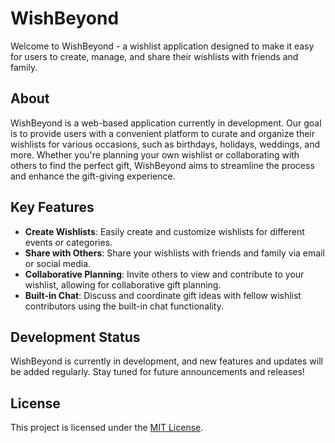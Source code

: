 # WishBeyond

Welcome to WishBeyond - a wishlist application designed to make it easy for users to create, manage, and share their wishlists with friends and family.

## About

WishBeyond is a web-based application currently in development. Our goal is to provide users with a convenient platform to curate and organize their wishlists for various occasions, such as birthdays, holidays, weddings, and more. Whether you're planning your own wishlist or collaborating with others to find the perfect gift, WishBeyond aims to streamline the process and enhance the gift-giving experience.

## Key Features

- **Create Wishlists**: Easily create and customize wishlists for different events or categories.
- **Share with Others**: Share your wishlists with friends and family via email or social media.
- **Collaborative Planning**: Invite others to view and contribute to your wishlist, allowing for collaborative gift planning.
- **Built-in Chat**: Discuss and coordinate gift ideas with fellow wishlist contributors using the built-in chat functionality.

## Development Status

WishBeyond is currently in development, and new features and updates will be added regularly. Stay tuned for future announcements and releases!

## License

This project is licensed under the [MIT License](LICENSE.md).
